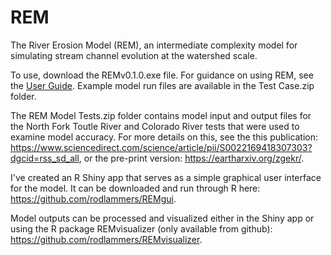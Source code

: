 # REM
The River Erosion Model (REM), an intermediate complexity model for simulating stream channel evolution at the watershed scale.

To use, download the REMv0.1.0.exe file. For guidance on using REM, see the [User Guide](https://htmlpreview.github.io/?https://github.com/rodlammers/REM/blob/master/REM_User_Guide.html). Example model run files are available in the Test Case.zip folder.

The REM Model Tests.zip folder contains model input and output files for the North Fork Toutle River and Colorado River tests that were used to examine model accuracy. For more details on this, see the this publication: https://www.sciencedirect.com/science/article/pii/S0022169418307303?dgcid=rss_sd_all, or the pre-print version: https://eartharxiv.org/zgekr/.

I've created an R Shiny app that serves as a simple graphical user interface for the model. It can be downloaded and run through R here: https://github.com/rodlammers/REMgui.

Model outputs can be processed and visualized either in the Shiny app or using the R package REMvisualizer (only available from github): https://github.com/rodlammers/REMvisualizer.
